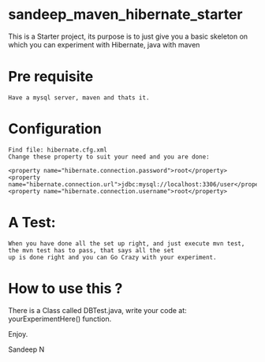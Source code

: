 # sandeep_maven_hibernate_starter
This is a Starter project, its purpose is to just give you a basic skeleton on which you can experiment with Hibernate, java with maven

# Pre requisite

    Have a mysql server, maven and thats it.

# Configuration

    Find file: hibernate.cfg.xml
    Change these property to suit your need and you are done:

    <property name="hibernate.connection.password">root</property>
    <property name="hibernate.connection.url">jdbc:mysql://localhost:3306/user</property>
    <property name="hibernate.connection.username">root</property>

# A Test:

    When you have done all the set up right, and just execute mvn test, the mvn test has to pass, that says all the set
    up is done right and you can Go Crazy with your experiment.

# How to use this ?

There is a Class called DBTest.java, write your code at: yourExperimentHere() function.

Enjoy.

Sandeep N